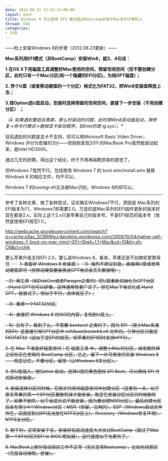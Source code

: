 ```yaml
---
date: 2012-08-22 23:53:11+00:00
layout: post
title: Windows 8 可以使用 EFI 模式跳过Bootcamp安装于Mac系列计算机上
thread: 558
categories:
- 文档
---
```


——附上安装Windows 8的步骤（2012.08.23更新）—— 

**Mac系列用EFI模式（非BootCamp）安装Win8，就3、4句话：**

**1.在OS X下用磁盘工具调整好Mac使用的空间，预留空闲空间（但不要创建分区，此时只有一个Mac分区(和一个隐藏的EFI分区)，为纯GPT磁盘）；**

**2. 弄个U盘（或者移动硬盘的一个分区）格式化为FAT32，把Win8安装盘释放上去；**

**3.按Option选U盘启动，安装时选择预留的空闲空间，直接下一步安装（不用创建分区） ；**

**（4. 如果遇到重启后黑屏，那么时驱动的问题，此时用Win8启动盘启动，用修复->命令行模式->删掉显卡驱动程序，如Intel的是 ig*.sys）。**

目前遇到的问题是显卡不支持，但可以用Microsoft Basic Video Driver，Windows 评分为悲催的3分——但刚刚发现2011 的MacBook Pro竟然能驱动起来，是Intel HD3000。

<!-- more -->

通过几天的折腾，得出这个结论，终于不用再隔靴抓痒的感觉了。

但Windows 7竟然不行。包括使用 Windows 7 的 boot.wim/install.wim 替换 Windows 8 的相应文件，均不可以。

Windows 7 的boomgr.efi无法被Mac识别，Windows 8的却可以。

____

参考了各种文章，做了各种尝试，证实确实Windows7不行，原因是 Mac系列的EFI版本为1.1，Windows7却需要2.0。万恶的是Mac系列的EFI固件更新的版本好现在都是2.x，实际上这个2.x只是苹果自己的版本号，不是EFI规范的版本号（依然是使用EFI规范1.1）。

http://webcache.googleusercontent.com/search?q=cache:qSac_SCBRWgJ:darobins.wordpress.com/2009/10/04/native-uefi-windows-7-boot-on-mac-mini/+EFI+Shell+1.1+Mac&cd=10&hl=zh-CN&ct=clnk

要么苹果升级支持EFI 2.0，要么装Windows 8，看来，苹果还是不如微软更靠得住⋯⋯
<del>1. 准备好 Windows 8 安装盘：</del>
<del>   1）强烈不建议刻盘，直接用U盘或者移动硬盘即可（但移动硬盘要装换成GPT格式会丢失数据哦）;</del>

<del>   2）用工具（如DiskGen或者Paragon之类的）把U盘重新初始化为GPT分区（Hyrid GPT也可以好像，这样通用性更广泛了，但在Mac下格式化成 Hyrid GPT，我尝试了，但似乎不行，具体我忘了）;</del>

<del>   3）重建一个FAT32分区;</del>

<del>   4）直接把 Windows 8 的ISO的内容，复制到U盘上。</del>

<del>   5）没有了，看到了么，不需要 bootsect 之类的了，因为 EFI （至少Mac系类的EFI）是直接引导GPT分区中 /efi/boot/bootx64.efi 文件的。引导分区只能是 FAT/FAT32（这似乎是EFI的规范，但苹果的EFI同时支持HPFS）。 </del>

<del>2. 在 Mac 下准备好磁盘空间：在 磁盘工具 中，调整小Mac的分区，或者删除掉之前你正在使用的 BootCamp 分区，总之，留下一片可用空间来装 Windows 8——但是记住，不要分区，留空（让Windows 8来分区）。</del>

<del>3. 把U盘插入，按Option 启动，选择U盘的黄色图标 EFI Boot，可以用纯 EFI 方式启动安装盘。</del>

<del>4. 安装选择分区的时候，在刚才的空闲磁盘空间中创建分区（这里有一点，似乎原来苹果的第一个EFI分区要删除掉才能安装，我是在安装过程分区的时候删除了，如果不删除，似乎会提示说不能安装，因为要创建MSR分区）。最后创建分区后会有至少4个Windows分区：MSR（保留，没用的）、ESP（Windows启动文件所在，前面提到过EFI无法放在NTFS分区上）、Recovery（Windows恢复环境）、NTFS主分区。</del>

<del>5. 剩下的，正常安装下去，安装好后启动速度大大快过BootCamp（跳过了Mac第一个EFI分区的EFI to BIOS 模拟层），运行速度似乎也更快了。</del>

<del>6. MacBook上部分驱动目前工作不正常（无论是否Bootcamp），比如光线感应（亮度自动很暗，悲催）。</del>
